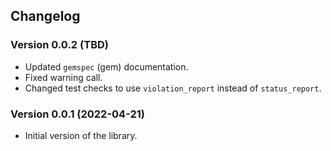 ## Changelog

### Version 0.0.2 (TBD)

- Updated `gemspec` (gem) documentation.
- Fixed warning call.
- Changed test checks to use `violation_report` instead of `status_report`.

### Version 0.0.1 (2022-04-21)

- Initial version of the library.